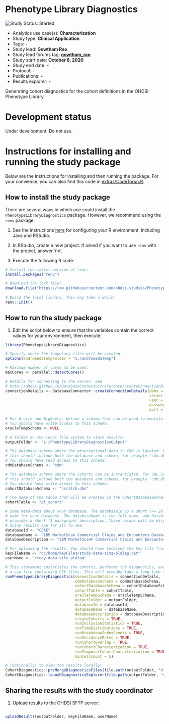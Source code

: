 Phenotype Library Diagnostics
=============================

<img src="https://img.shields.io/badge/Study%20Status-Started-blue.svg" alt="Study Status: Started">

- Analytics use case(s): **Characterization**
- Study type: **Clinical Application**
- Tags: **-**
- Study lead: **Gowtham Rao**
- Study lead forums tag: **[gowtham_rao](https://forums.ohdsi.org/u/gowtham_rao)**
- Study start date: **October 8, 2020**
- Study end date: **-**
- Protocol: **-**
- Publications: **-**
- Results explorer: **-**

Generating cohort diagnostics for the cohort definitions in the OHDSI Phenotype Library.

# Development status

Under development. Do not use.

# Instructions for installing and running the study package

Below are the instructions for installing and then running the package. For your convience, you can also find this code in [extras/CodeTorun.R](extras/CodeTorun.R).

## How to install the study package

There are several ways in which one could install the `PhenotypeLibraryDiagnostics` package. However, we recommend using the `renv` package:

1. See the instructions [here](https://ohdsi.github.io/Hades/rSetup.html) for configuring your R environment, including Java and RStudio.

2. In RStudio, create a new project. If asked if you want to use `renv` with the project, answer ‘no’.

3. Execute the following R code:

```r
# Install the latest version of renv:
install.packages("renv")

# Download the lock file:
download.file("https://raw.githubusercontent.com/ohdsi-studies/PhenotypeLibraryDiagnostics/master/renv.lock", "renv.lock")
  
# Build the local library. This may take a while:
renv::init()
```

## How to run the study package

1. Edit the script below to ensure that the variables contain the correct values for your environment, then execute:

```r
library(PhenotypeLibraryDiagnostics)

# Specify where the temporary files will be created:
options(andromedaTempFolder = "s:/andromedaTemp")

# Maximum number of cores to be used:
maxCores <- parallel::detectCores()

# Details for connecting to the server. See 
# http://ohdsi.github.io/DatabaseConnector/reference/createConnectionDetails.html for more details:
connectionDetails <- DatabaseConnector::createConnectionDetails(dbms = "postgresql",
                                                                server = "localhost/ohdsi",
                                                                user = "joe",
                                                                password = "secret",
                                                                port = 5432)

# For Oracle and BigQuery: define a schema that can be used to emulate temp tables. 
# You should have write access to this schema:
oracleTempSchema <- NULL

# A folder on the local file system to store results:
outputFolder <- "s:/PhenotypeLibraryDiagnosticsOutput"

# The database schema where the observational data in CDM is located. For SQL Server
# this should include both the database and schema, for example 'cdm.dbo'.
# You should have read access to this schema:
cdmDatabaseSchema <- "cdm"

# The database schema where the cohorts can be instantiated. For SQL Server
# this should include both the database and schema, for example 'cdm.dbo'.
# You should have write access to this schema:
cohortDatabaseSchema <- "scratch.dbo"

# The name of the table that will be created in the cohortDatabaseSchema:
cohortTable <- "pl_cohort"

# Some meta-data about your database. The databaseId is a short (<= 20 characters)
# name for your database. The databaseName is the full name, and databaseDescription 
# provides a short (1 paragraph) description. These values will be displayed in the 
# Shiny results app for all to see.
databaseId <- "CCAE"
databaseName <- "IBM MarketScan Commercial Claims and Encounters Database"
databaseDescription <- "IBM MarketScan® Commercial Claims and Encounters Database (CCAE) represent data from individuals enrolled in United States employer-sponsored insurance health plans. The data includes adjudicated health insurance claims (e.g. inpatient, outpatient, and outpatient pharmacy) as well as enrollment data from large employers and health plans who provide private healthcare coverage to employees, their spouses, and dependents. Additionally, it captures laboratory tests for a subset of the covered lives. This administrative claims database includes a variety of fee-for-service, preferred provider organizations, and capitated health plans." 

# For uploading the results. You should have received the key file from the study coordinator:
keyFileName <- "c:/home/keyFiles/study-data-site-pldiag.dat"
userName <- "study-data-site-pldiag"

# This statement instatiates the cohorts, performs the diagnostics, and writes the results to
# a zip file containing CSV files. This will probaby take a long time to run:
runPhenotypeLibraryDiagnostics(connectionDetails = connectionDetails,
                               cdmDatabaseSchema = cdmDatabaseSchema,
                               cohortDatabaseSchema = cohortDatabaseSchema,
                               cohortTable = cohortTable,
                               oracleTempSchema = oracleTempSchema,
                               outputFolder = outputFolder,
                               databaseId = databaseId,
                               databaseName = databaseName,
                               databaseDescription = databaseDescription,
                               createCohorts = TRUE,
                               runInclusionStatistics = TRUE,
                               runTimeDistributions = TRUE,
                               runBreakdownIndexEvents = TRUE,
                               runIncidenceRates = TRUE,
                               runCohortOverlap = TRUE,
                               runCohortCharacterization = TRUE,
                               runTemporalCohortCharacterization = TRUE,
                               minCellCount = 5)

# (Optionally) to view the results locally:
CohortDiagnostics::preMergeDiagnosticsFiles(file.path(outputFolder, "diagnosticsExport"))
CohortDiagnostics::launchDiagnosticsExplorer(file.path(outputFolder, "diagnosticsExport"))
```

## Sharing the results with the study coordinator

1. Upload results to the OHDSI SFTP server:

```r

uploadResults(outputFolder, keyFileName, userName)
```

